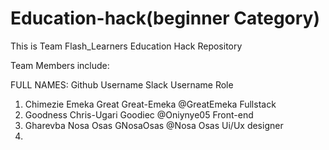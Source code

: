 # Education-hack(beginner Category)
This is Team Flash_Learners Education Hack Repository

Team Members include:

FULL NAMES:                        Github Username       Slack Username           Role
1. Chimezie Emeka Great		   Great-Emeka		@GreatEmeka		Fullstack
2. Goodness Chris-Ugari		   Goodiec		@Oniynye05		Front-end
3. Gharevba Nosa Osas		   GNosaOsas		@Nosa Osas		Ui/Ux designer
4. 


